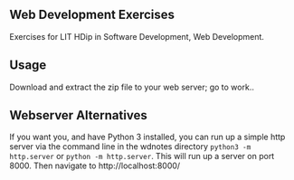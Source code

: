 ## Web Development Exercises
Exercises for LIT HDip in Software Development, Web Development.
## Usage
Download and extract the zip file to your web server; go to work..

## Webserver Alternatives
If you want you, and have Python 3 installed, you can run up a simple http server via the command line in the wdnotes directory
`python3 -m http.server` or `python -m http.server`.  This will run up a server on port 8000. Then navigate to http://localhost:8000/
